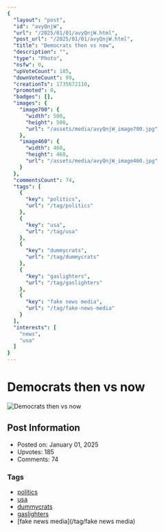 ```yaml
---
{
  "layout": "post",
  "id": "avyQnjW",
  "url": "/2025/01/01/avyQnjW.html",
  "post_url": "/2025/01/01/avyQnjW.html",
  "title": "Democrats then vs now",
  "description": "",
  "type": "Photo",
  "nsfw": 0,
  "upVoteCount": 185,
  "downVoteCount": 99,
  "creationTs": 1735672110,
  "promoted": 0,
  "badges": [],
  "images": {
    "image700": {
      "width": 500,
      "height": 500,
      "url": "/assets/media/avyQnjW_image700.jpg"
    },
    "image460": {
      "width": 460,
      "height": 460,
      "url": "/assets/media/avyQnjW_image460.jpg"
    }
  },
  "commentsCount": 74,
  "tags": [
    {
      "key": "politics",
      "url": "/tag/politics"
    },
    {
      "key": "usa",
      "url": "/tag/usa"
    },
    {
      "key": "dummycrats",
      "url": "/tag/dummycrats"
    },
    {
      "key": "gaslighters",
      "url": "/tag/gaslighters"
    },
    {
      "key": "fake news media",
      "url": "/tag/fake-news-media"
    }
  ],
  "interests": [
    "news",
    "usa"
  ]
}
---
```


# Democrats then vs now

![Democrats then vs now](/assets/media/avyQnjW_image700.jpg)

## Post Information

- Posted on: January 01, 2025
- Upvotes: 185
- Comments: 74

### Tags

- [politics](/tag/politics)
- [usa](/tag/usa)
- [dummycrats](/tag/dummycrats)
- [gaslighters](/tag/gaslighters)
- [fake news media](/tag/fake news media)
